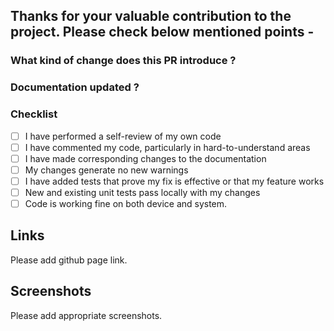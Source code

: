 ## Thanks for your valuable contribution to the project. Please check below mentioned points -


### What kind of change does this PR introduce ?

<!-- E.g. Is it a new feature, bugfix, code improvement etc. ? Add some description. -->


### Documentation updated ?

<!-- E.g. Yes / No -->



### Checklist

- [ ] I have performed a self-review of my own code
- [ ] I have commented my code, particularly in hard-to-understand areas
- [ ] I have made corresponding changes to the documentation
- [ ] My changes generate no new warnings
- [ ] I have added tests that prove my fix is effective or that my feature works
- [ ] New and existing unit tests pass locally with my changes
- [ ] Code is working fine on both device and system.

## Links

Please add github page link.

## Screenshots

Please add appropriate screenshots.
